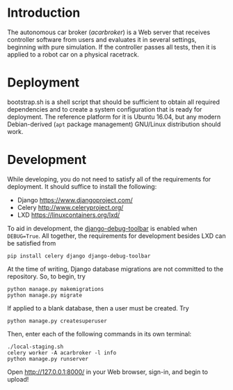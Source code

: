 # Introduction

The autonomous car broker (*acarbroker*) is a Web server that receives
controller software from users and evaluates it in several settings, beginning
with pure simulation. If the controller passes all tests, then it is applied to
a robot car on a physical racetrack.

# Deployment

bootstrap.sh is a shell script that should be sufficient to obtain all required
dependencies and to create a system configuration that is ready for deployment.
The reference platform for it is Ubuntu 16.04, but any modern Debian-derived
(`apt` package management) GNU/Linux distribution should work.

# Development

While developing, you do not need to satisfy all of the requirements for
deployment. It should suffice to install the following:

* Django <https://www.djangoproject.com/>
* Celery <http://www.celeryproject.org/>
* LXD <https://linuxcontainers.org/lxd/>

To aid in development, the [django-debug-toolbar](
https://github.com/jazzband/django-debug-toolbar/) is enabled when `DEBUG=True`.
All together, the requirements for development besides LXD can be satisfied from

    pip install celery django django-debug-toolbar

At the time of writing, Django database migrations are not committed to the
repository. So, to begin, try

    python manage.py makemigrations
    python manage.py migrate

If applied to a blank database, then a user must be created. Try

    python manage.py createsuperuser

Then, enter each of the following commands in its own terminal:

    ./local-staging.sh
    celery worker -A acarbroker -l info
    python manage.py runserver

Open <http://127.0.0.1:8000/> in your Web browser, sign-in, and begin to upload!
